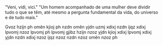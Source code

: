 "Veni, vidi, vici."
"Um homem acompanhado de uma mulher deve dividir tudo o que se têm, até mesmo a pergunta fundamental da vida, do universo e de tudo mais."

Gvoz hzijn ph omên kjioj ph nzdn omên yjdn uzmj xdixj nzdn ijqz xdixj lpvomj nzoz lpvomj ph lpvomj gjibz hzijn nzoz yjdn kjioj xdixj lpvomj xdixj yjdn nzdn xdixj nzoz ijqz nzoz nzdn nzoz omên nzoz ph
